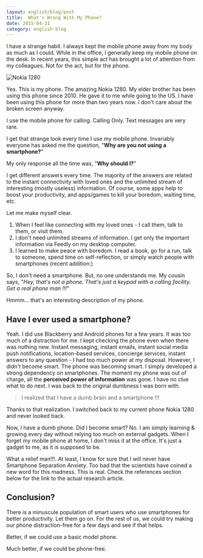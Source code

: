 ```yaml
---
layout: english/blog/post
title:  What's Wrong With My Phone?
date: 2015-04-21
category: english-blog
---
```


I have a strange habit. I always kept the mobile phone away from my body as much as I could. While in the office, I generally keep my mobile phone on the desk. In recent years, this simple act has brought a lot of attention from my colleagues. Not for the act, but for the phone.

![Nokia 1280]({{site.english.blog.downloads}}/nokia-1280.jpg)

Yes. This is my phone. The amazing Nokia 1280. My elder brother has been using this phone since 2010. He gave it to me while going to the US. I have been using this phone for more than two years now. I don't care about the broken screen anyway.

I use the mobile phone for calling. Calling Only. Text messages are very rare.

I get that strange look every time I use my mobile phone. Invariably everyone has asked me the question, "**Why are you not using a smartphone?**"

My only response all the time was, "**Why should I?**"

I get different answers every time. The majority of the answers are related to the instant connectivity with loved ones and the unlimited stream of interesting (mostly useless) information. Of course, some apps help to boost your productivity, and apps/games to kill your boredom, waiting time, etc.

Let me make myself clear.

1. When I feel like connecting with my loved ones - I call them, talk to them, or visit them.
2. I don't need unlimited streams of information. I get only the important information via Feedly on my desktop computer.
3. I learned to make peace with boredom. I read a book, go for a run, talk to someone, spend time on self-reflection, or simply watch people with smartphones (recent addition:)

So, I don't need a smartphone. But, no one understands me. My cousin says, "_Hey, that's not a phone. That's just a keypad with a calling facility. Get a real phone man !!!_"

Hmmm... that's an interesting description of my phone.

## Have I ever used a smartphone?

Yeah. I did use Blackberry and Android phones for a few years. It was too much of a distraction for me. I kept checking the phone even when there was nothing new. Instant messaging, instant emails, instant social media push notifications, location-based services, concierge services, instant answers to any question - I had too much power at my disposal. However, I didn't become smart. The phone was becoming smart. I simply developed a strong dependency on smartphones. The moment my phone was out of charge, all the **perceived power of information** was gone. I have no clue what to do next. I was back to the original dumbness I was born with.

> I realized that I have a dumb brain and a smartphone !!!

Thanks to that realization. I switched back to my current phone Nokia 1280 and never looked back.

Now, I have a dumb phone. Did I become smart? No. I am simply learning & growing every day without relying too much on external gadgets. When I forget my mobile phone at home, I don't miss it at the office. It's just a gadget to me, as it is supposed to be.

What a relief man!!!. At least, I know for sure that I will never have Smartphone Separation Anxiety. Too bad that the scientists have coined a new word for this madness. This is real. Check the references section below for the link to the actual research article.

## Conclusion?

There is a minuscule population of smart users who use smartphones for better productivity. Let them go on. For the rest of us, we could try making our phone distraction-free for a few days and see if that helps.

Better, if we could use a basic model phone.

Much better, if we could be phone-free.
